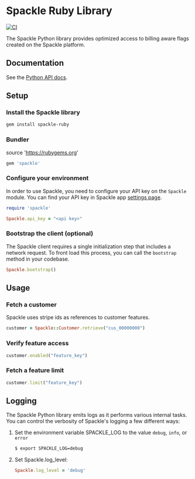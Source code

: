 # Spackle Ruby Library

[![CI](https://github.com/spackleso/spackle-ruby/actions/workflows/test.yml/badge.svg)](https://github.com/spackleso/spackle-ruby/actions/workflows/test.yml)

The Spackle Python library provides optimized access to billing aware flags created on the Spackle platform.

## Documentation

See the [Python API docs](https://docs.spackle.so/python).

## Setup

### Install the Spackle library

```sh
gem install spackle-ruby
```

### Bundler
source 'https://rubygems.org'

```ruby
gem 'spackle'
```

### Configure your environment
In order to use Spackle, you need to configure your API key on the `Spackle` module. You can find your API key in Spackle app [settings page](https://dashboard.stripe.com/settings/apps/so.spackle.stripe).

```ruby
require 'spackle'

Spackle.api_key = "<api key>"
```

### Bootstrap the client (optional)

The Spackle client requires a single initialization step that includes a network request. To front load this process, you can call the `bootstrap` method in your codebase.

```ruby
Spackle.bootstrap()
```

## Usage

### Fetch a customer

Spackle uses stripe ids as references to customer features.

```ruby
customer = Spackle::Customer.retrieve("cus_00000000")
```

### Verify feature access

```ruby
customer.enabled("feature_key")
```

### Fetch a feature limit

```ruby
customer.limit("feature_key")
```

## Logging
The Spackle Python library emits logs as it performs various internal tasks. You can control the verbosity of Spackle's logging a few different ways:

1. Set the environment variable SPACKLE_LOG to the value `debug`, `info`, or `error`

   ```sh
   $ export SPACKLE_LOG=debug
   ```

2. Set Spackle.log_level:

   ```ruby
   Spackle.log_level = 'debug'
   ```
